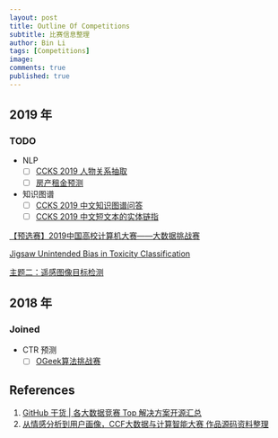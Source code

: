 ```yaml
---
layout: post
title: Outline Of Competitions
subtitle: 比赛信息整理
author: Bin Li
tags: [Competitions]
image: 
comments: true
published: true
---
```



## 2019 年
### TODO
* NLP
    - [ ] [CCKS 2019 人物关系抽取](https://www.biendata.com/competition/ccks_2019_ipre/data/)
    - [ ] [房产租金预测](https://ai.futurelab.tv/contest_detail/3)
* 知识图谱
    * [ ] [CCKS 2019 中文知识图谱问答](https://www.biendata.com/competition/ccks_2019_6/)
    * [ ] [CCKS 2019 中文短文本的实体链指](https://www.biendata.com/competition/ccks_2019_el/)

[【预选赛】2019中国高校计算机大赛——大数据挑战赛](https://www.kesci.com/home/competition/5cb80fd312c371002b12355f/content/4)

[Jigsaw Unintended Bias in Toxicity Classification](https://www.kaggle.com/c/jigsaw-unintended-bias-in-toxicity-classification/overview)

[主题二：遥感图像目标检测](http://rscup.bjxintong.com.cn/#/theme/2)

## 2018 年
### Joined
* CTR 预测
    * [ ] [OGeek算法挑战赛](https://tianchi.aliyun.com/competition/entrance/231688/forum)

## References
1. [GitHub 干货 | 各大数据竞赛 Top 解决方案开源汇总](http://tech.ifeng.com/a/20181116/45226492_0.shtml)
2. [从情感分析到用户画像，CCF大数据与计算智能大赛 作品源码资料整理](https://blog.csdn.net/meyh0x5vDTk48P2/article/details/79492513)